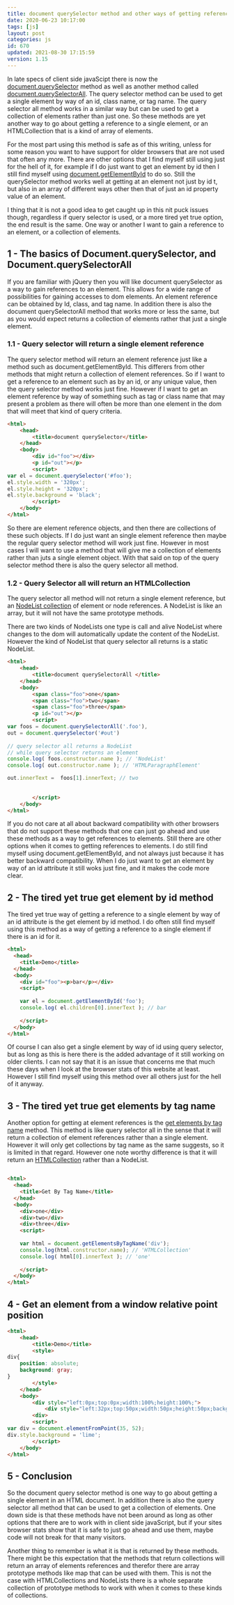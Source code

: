 ```yaml
---
title: document querySelector method and other ways of getting references to elements in javaScript
date: 2020-06-23 10:17:00
tags: [js]
layout: post
categories: js
id: 670
updated: 2021-08-30 17:15:59
version: 1.15
---
```


In late specs of client side javaScipt there is now the [document.querySelector](https://developer.mozilla.org/en-US/docs/Web/API/Document/querySelector) method as well as another method called [document.querySelectorAll](https://developer.mozilla.org/en-US/docs/Web/API/Document/querySelectorAll). The query selector method can be used to get a single element by way of an id, class name, or tag name. The query selector all method works in a similar way but can be used to get a collection of elements rather than just one. So these methods are yet another way to go about getting a reference to a single element, or an HTMLCollection that is a kind of array of elements.

For the most part using this method is safe as of this writing, unless for some reason you want to have support for older browsers that are not used that often any more. There are other options that I find myself still using just for the hell of it, for example if I do just want to get an element by id then I still find myself using [document.getElementById](/2018/12/27/js-document-getelementbyid/) to do so. Still the querySelector method works well at getting at an element not just by id t, but also in an array of different ways other then that of just an id property value of an element.

I thing that it is not a good idea to get caught up in this nit puck issues though, regardless if query selector is used, or a more tired yet true option, the end result is the same. One way or another I want to gain a reference to an element, or a collection of elements.

<!-- more -->

## 1 - The basics of Document.querySelector, and Document.querySelectorAll

If you are familiar with jQuery then you will like document querySelector as a way to gain references to an element. This allows for a wide range of possibilities for gaining accesses to dom elements. An element reference can be obtained by Id, class, and tag name. In addition there is also the document querySelectorAll method that works more or less the same, but as you would expect returns a collection of elements rather that just a single element.

### 1.1 - Query selector will return a single element reference

The query selector method will return an element reference just like a method such as document.getElementById. This differers from other methods that might return a collection of element references. So if I want to get a reference to an element such as by an id, or any unique value, then the query selector method works just fine. However if I want to get an element reference by way of something such as tag or class name that may present a problem as there will often be more than one element in the dom that will meet that kind of query criteria.

```html
<html>
    <head>
        <title>document querySelector</title>
    </head>
    <body>
        <div id="foo"></div>
        <p id="out"></p>
        <script>
var el = document.querySelector('#foo');
el.style.width = '320px';
el.style.height = '320px';
el.style.background = 'black';
        </script>
    </body>
</html>
```

So there are element reference objects, and then there are collections of these such objects. If I do just want an single element reference then maybe the regular query selector method will work just fine. However in most cases I will want to use a method that will give me a collection of elements rather than juts a single element object. With that said on top of the query selector method there is also the query selector all method.

### 1.2 - Query Selector all will return an HTMLCollection

The query selector all method will not return a single element reference, but an [NodeList collection](https://developer.mozilla.org/en-US/docs/Web/API/NodeList) of element or node references. A NodeList is like an array, but it will not have the same prototype methods.

There are two kinds of NodeLists one type is call and alive NodeList where changes to the dom will automatically update the content of the NodeList. However the kind of NodeList that query selector all returns is a static NodeList.

```html
<html>
    <head>
        <title>document querySelectorAll </title>
    </head>
    <body>
        <span class="foo">one</span>
        <span class="foo">two</span>
        <span class="foo">three</span>
        <p id="out"></p>
        <script>
var foos = document.querySelectorAll('.foo'),
out = document.querySelector('#out')
 
// query selector all returns a NodeList
// while query selector returns an element
console.log( foos.constructor.name ); // 'NodeList'
console.log( out.constructor.name ); // 'HTMLParagraphElement'

out.innerText =  foos[1].innerText; // two
 
        
        </script>
    </body>
</html>
```

If you do not care at all about backward compatibility with other browsers that do not support these methods that one can just go ahead and use these methods as a way to get references to elements. Still there are other options when it comes to getting references to elements. I do still find myself using document.getElementById, and not always just because it has better backward compatibility. When I do just want to get an element by way of an id attribute it still woks just fine, and it makes the code more clear.

## 2 - The tired yet true get element by id method

The tired yet true way of getting a reference to a single element by way of an id attribute is the get element by id method. I do often still find myself using this method as a way of getting a reference to a single element if there is an id for it.

```html
<html>
  <head>
    <title>Demo</title>
  </head>
  <body>
    <div id="foo"><p>bar</p></div>
    <script>
 
    var el = document.getElementById('foo');
    console.log( el.children[0].innerText ); // bar
 
    </script>
  </body>
</html>
```

Of course I can also get a single element by way of id using query selector, but as long as this is here there is the added advantage of it still working on older clients. I can not say that it is an issue that concerns me that much these days when I look at the browser stats of this website at least. However I still find myself using this method over all others just for the hell of it anyway.

## 3 - The tired yet true get elements by tag name

Another option for getting at element references is the [get elements by tag name](https://developer.mozilla.org/en-US/docs/Web/API/Element/getElementsByTagName) method. This method is like query selector all in the sense that it will return a collection of element references rather than a single element. However it will only get collections by tag name as the same suggests, so it is limited in that regard. However one note worthy difference is that it will return an [HTMLCollection](https://developer.mozilla.org/en-US/docs/Web/API/HTMLCollection) rather than a NodeList.

```html

<html>
  <head>
    <title>Get By Tag Name</title>
  </head>
  <body>
    <div>one</div>
    <div>two</div>
    <div>three</div>
    <script>
 
    var html = document.getElementsByTagName('div');
    console.log(html.constructor.name); // 'HTMLCollection'
    console.log( html[0].innerText ); // 'one'
 
    </script>
  </body>
</html>
```

## 4 - Get an element from a window relative point position

```html
<html>
    <head>
        <title>Demo</title>
        <style>
div{
    position: absolute;
    background: gray;
}
        </style>
    </head>
    <body>
        <div style="left:0px;top:0px;width:100%;height:100%;">
            <div style="left:32px;top:50px;width:50px;height:50px;background:red;">
        <div>
        <script>
var div = document.elementFromPoint(35, 52);
div.style.background = 'lime';
        </script>
    </body>
</html>
```

## 5 - Conclusion

So the document query selector method is one way to go about getting a single element in an HTML document. In addition there is also the query selector all method that can be used to get a collection of elements. One down side is that these methods have not been around as long as other options that there are to work with in client side javaScript, but if your sites browser stats show that it is safe to just go ahead and use them, maybe code will not break for that many visitors.

Another thing to remember is what it is that is returned by these methods. There might be this expectation that the methods that return collections will return an array of elements references and therefor there are array prototype methods like map that can be used with them. This is not the case with HTMLCollections and NodeLists there is a whole separate collection of prototype methods to work with when it comes to these kinds of collections.